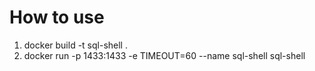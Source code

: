 # How to use

1. docker build -t sql-shell .
2. docker run -p 1433:1433 -e TIMEOUT=60 --name sql-shell sql-shell